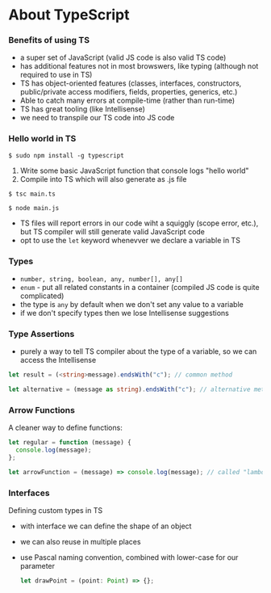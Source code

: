 # About TypeScript

### Benefits of using TS

- a super set of JavaScript (valid JS code is also valid TS code)
- has additional features not in most browswers, like typing (although not required to use in TS)
- TS has object-oriented features (classes, interfaces, constructors, public/private access modifiers, fields, properties, generics, etc.)
- Able to catch many errors at compile-time (rather than run-time)
- TS has great tooling (like Intellisense)
- we need to transpile our TS code into JS code

### Hello world in TS

```
$ sudo npm install -g typescript
```

1. Write some basic JavaScript function that console logs "hello world"
2. Compile into TS which will also generate as .js file

```
$ tsc main.ts

$ node main.js
```

- TS files will report errors in our code wiht a squiggly (scope error, etc.), but TS compiler will still generate valid JavaScript code
- opt to use the `let` keyword whenevver we declare a variable in TS

### Types

- `number, string, boolean, any, number[], any[]`
- `enum` - put all related constants in a container (compiled JS code is quite complicated)
- the type is `any` by default when we don't set any value to a variable
- if we don't specify types then we lose Intellisense suggestions

### Type Assertions

- purely a way to tell TS compiler about the type of a variable, so we can access the Intellisense

```typescript
let result = (<string>message).endsWith("c"); // common method

let alternative = (message as string).endsWith("c"); // alternative method
```

### Arrow Functions

A cleaner way to define functions:

```typescript
let regular = function (message) {
  console.log(message);
};

let arrowFunction = (message) => console.log(message); // called "lambda expressions" in C#
```

### Interfaces

Defining custom types in TS

- with interface we can define the shape of an object
- we can also reuse in multiple places
- use Pascal naming convention, combined with lower-case for our parameter

  ```typescript
  let drawPoint = (point: Point) => {};
  ```
